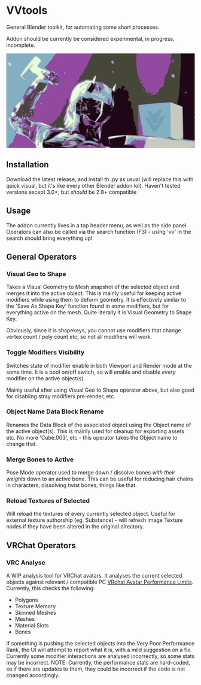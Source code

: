 # VVtools
General Blender toolkit, for automating some short processes. 

Addon should be currently be considered experimental, in progress, incomplete.

![](https://github.com/Vianvolaeus/VVtools/blob/assets/vv_tools_header.jpg)

## Installation
Download the latest release, and install th .py as usual (will replace this with quick visual, but it's like every other Blender addon lol). 
Haven't tested versions except 3.0+, but *should* be 2.8+ compatible

## Usage 

The addon currently lives in a top header menu, as well as the side panel. 
Operators can also be called via the search function (F3) - using 'vv' in the search should bring everything up!

## General Operators

### Visual Geo to Shape

Takes a Visual Geometry to Mesh snapshot of the selected object and merges it into the active object.
This is mainly useful for keeping active modifiers while using them to deform geometry. It is effectively similar to the 'Save As Shape Key' function found in some modifiers, but for everything active on the mesh. Quite literally it is Visual Geometry to Shape Key.

Obviously, since it is shapekeys, you cannot use modifiers that change vertex count / poly count etc, so not all modifiers will work. 

### Toggle Modifiers Visibility

Switches state of modifier enable in both Viewport and Render mode at the same time. It is a bool on/off switch, so will enable and disable *every* modifier on the active object(s). 

Mainly useful after using Visual Geo to Shape operator above, but also good for disabling stray modifiers pre-render, etc. 

### Object Name Data Block Rename

Renames the Data Block of the associated object using the Object name of the active object(s). 
This is mainly used for cleanup for exporting assets etc. No more 'Cube.003', etc - this operator takes the Object name to change that. 

### Merge Bones to Active
Pose Mode operator used to merge down / dissolve bones *with their weights* down to an active bone.
This can be useful for reducing hair chains in characters, dissolving twist bones, things like that. 

### Reload Textures of Selected
Will reload the textures of every currently selected object. Useful for external texture authorship (eg. Substance) - will refresh Image Texture nodes if they have been altered in the original directory. 

## VRChat Operators

### VRC Analyse
A WIP analysis tool for VRChat avatars. It analyses the current selected objects against relevant / compatible PC [VRchat Avatar Performance Limits](https://docs.vrchat.com/docs/avatar-performance-ranking-system#pc-limits).
Currently, this checks the following:

- Polygons
- Texture Memory
- Skinned Meshes 
- Meshes
- Material Slots
- Bones

If something is pushing the selected objects into the Very Poor Performance Rank, the UI will attempt to report what it is, with a mild suggestion on a fix. 
Currently some modifier interactions are analysed incorrectly, so some stats may be incorrect. 
NOTE: Currently, the performance stats are hard-coded, so if there are updates to them, they could be incorrect if the code is not changed accordingly. 